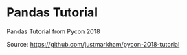 # Pandas Tutorial
Pandas Tutorial from Pycon 2018

Source: https://github.com/justmarkham/pycon-2018-tutorial
